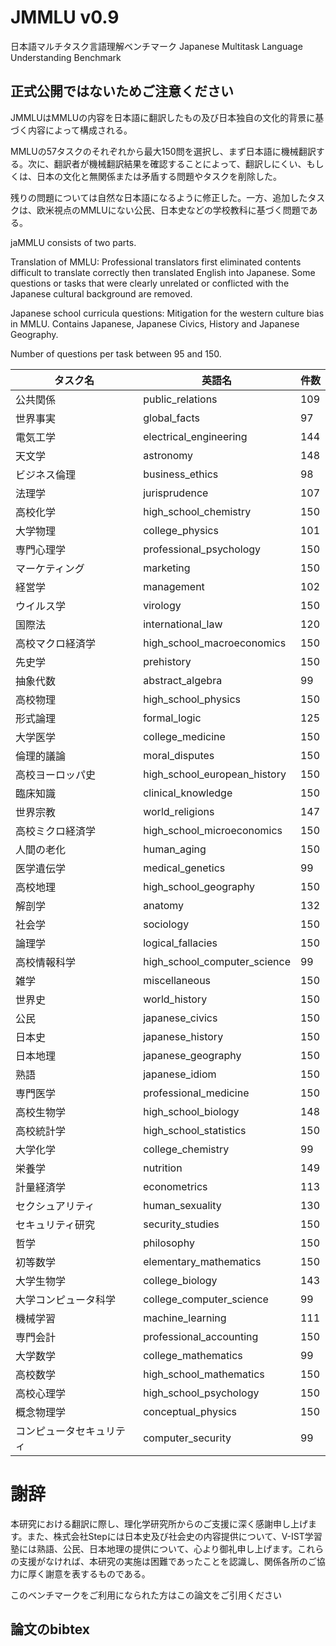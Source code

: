 # JMMLU v0.9
日本語マルチタスク言語理解ベンチマーク Japanese Multitask Language Understanding Benchmark

## 正式公開ではないためご注意ください

JMMLUはMMLUの内容を日本語に翻訳したもの及び日本独自の文化的背景に基づく内容によって構成される。

MMLUの57タスクのそれぞれから最大150問を選択し、まず日本語に機械翻訳する。次に、翻訳者が機械翻訳結果を確認することによって、翻訳しにくい、もしくは、日本の文化と無関係または矛盾する問題やタスクを削除した。

残りの問題については自然な日本語になるように修正した。一方、追加したタスクは、欧米視点のMMLUにない公民、日本史などの学校教科に基づく問題である。

jaMMLU consists of two parts. 

Translation of MMLU: Professional translators first eliminated contents difficult to translate correctly then translated English into Japanese. Some questions or tasks that were clearly unrelated or conflicted with the Japanese cultural background are removed. 

Japanese school curricula questions: Mitigation for the western culture bias in MMLU. Contains Japanese, Japanese Civics, History and Japanese Geography.

Number of questions per task between 95 and 150.


| タスク名 | 英語名 | 件数 |
|---|---|---|
| 公共関係 | public_relations | 109 |
| 世界事実 | global_facts | 97 |
| 電気工学 | electrical_engineering | 144 |
| 天文学 | astronomy | 148 |
| ビジネス倫理 | business_ethics | 98 |
| 法理学 | jurisprudence | 107 |
| 高校化学 | high_school_chemistry | 150 |
| 大学物理 | college_physics | 101 |
| 専門心理学 | professional_psychology | 150 |
| マーケティング | marketing | 150 |
| 経営学 | management | 102 |
| ウイルス学 | virology | 150 |
| 国際法 | international_law | 120 |
| 高校マクロ経済学 | high_school_macroeconomics | 150 |
| 先史学 | prehistory | 150 |
| 抽象代数 | abstract_algebra | 99 |
| 高校物理 | high_school_physics | 150 |
| 形式論理 | formal_logic | 125 |
| 大学医学 | college_medicine | 150 |
| 倫理的議論 | moral_disputes | 150 |
| 高校ヨーロッパ史 | high_school_european_history | 150 |
| 臨床知識 | clinical_knowledge | 150 |
| 世界宗教 | world_religions | 147 |
| 高校ミクロ経済学 | high_school_microeconomics | 150 |
| 人間の老化 | human_aging | 150 |
| 医学遺伝学 | medical_genetics | 99 |
| 高校地理 | high_school_geography | 150 |
| 解剖学 | anatomy | 132 |
| 社会学 | sociology | 150 |
| 論理学 | logical_fallacies | 150 |
| 高校情報科学 | high_school_computer_science | 99 |
| 雑学 | miscellaneous | 150 |
| 世界史 | world_history | 150 |
|公民|japanese_civics|150|
|日本史|japanese_history|150|
|日本地理|japanese_geography|150|
|熟語|japanese_idiom|150|
| 専門医学 | professional_medicine | 150 |
| 高校生物学 | high_school_biology | 148 |
| 高校統計学 | high_school_statistics | 150 |
| 大学化学 | college_chemistry | 99 |
| 栄養学 | nutrition | 149 |
| 計量経済学 | econometrics | 113 |
| セクシュアリティ | human_sexuality | 130 |
| セキュリティ研究 | security_studies | 150 |
| 哲学 | philosophy | 150 |
| 初等数学 | elementary_mathematics | 150 |
| 大学生物学 | college_biology | 143 |
| 大学コンピュータ科学 | college_computer_science | 99 |
| 機械学習 | machine_learning | 111 |
| 専門会計 | professional_accounting | 150 |
| 大学数学 | college_mathematics | 99 |
| 高校数学 | high_school_mathematics | 150 |
| 高校心理学 | high_school_psychology | 150 |
| 概念物理学 | conceptual_physics | 150 |
| コンピュータセキュリティ | computer_security | 99 |

# 謝辞

本研究における翻訳に際し、理化学研究所からのご支援に深く感謝申し上げます。また、株式会社Stepには日本史及び社会史の内容提供について、V-IST学習塾には熟語、公民、日本地理の提供について、心より御礼申し上げます。これらの支援がなければ、本研究の実施は困難であったことを認識し、関係各所のご協力に厚く謝意を表するものである。

このベンチマークをご利用になられた方はこの論文をご引用ください
## 論文のbibtex
